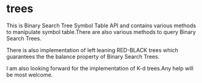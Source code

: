 trees
=====
This is Binary Search Tree Symbol Table API and contains various methods to manipulate symbol table.There are also various methods to query Binary Search Trees.

There is also implementation of left leaning RED-BLACK trees which guarantees the the balance property of Binary Search Trees.

I am also looking forward for the implementation of K-d trees.Any help will be most welcome.
